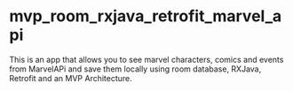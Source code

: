 # mvp_room_rxjava_retrofit_marvel_api
This is an app that allows you to see marvel characters, comics and events from MarvelAPi and save them locally  using room database, RXJava, Retrofit and an MVP Architecture. 
